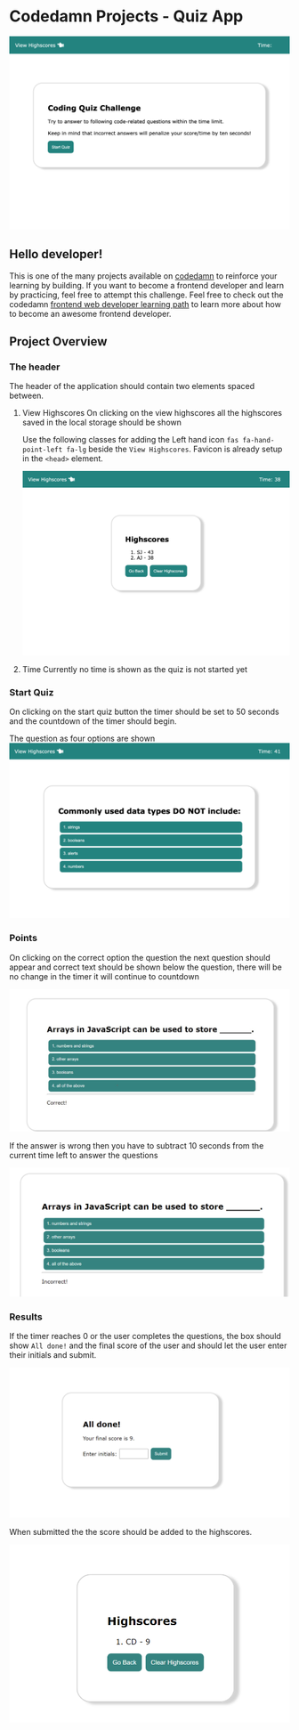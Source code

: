 # Codedamn Projects - Quiz App

![main image](https://github.com/JealousGx/100daysofcode/blob/quiz-app/images/startcard.png?raw=true)

## Hello developer!

This is one of the many projects available on [codedamn](https://codedamn.com/projects) to reinforce your learning by building. If you want to become a frontend developer and learn by practicing, feel free to attempt this challenge. Feel free to check out the codedamn [frontend web developer learning path](https://codedamn.com/learning-paths) to learn more about how to become an awesome frontend developer.

## Project Overview

### The header

The header of the application should contain two elements spaced between.

1. View Highscores
   On clicking on the view highscores all the highscores saved in the local storage should be shown

   Use the following classes for adding the Left hand icon `fas fa-hand-point-left fa-lg` beside the `View Highscores`. Favicon is already setup in the `<head>` element.

   ![highscores](https://github.com/JealousGx/100daysofcode/blob/quiz-app/images/highscores.png?raw=true)

1. Time
   Currently no time is shown as the quiz is not started yet

### Start Quiz

On clicking on the start quiz button the timer should be set to 50 seconds and the countdown of the timer should begin.

The question as four options are shown
![quiz question](https://github.com/JealousGx/100daysofcode/blob/quiz-app/images/question.png?raw=true)

### Points

On clicking on the correct option the question the next question should appear and correct text should be shown below the question, there will be no change in the timer it will continue to countdown

![correct-question](https://github.com/JealousGx/100daysofcode/blob/quiz-app/images/correct-answer.png?raw=true)

If the answer is wrong then you have to subtract 10 seconds from the current time left to answer the questions

![incorrect-answer](https://github.com/JealousGx/100daysofcode/blob/quiz-app/images/incorrect-answer.png?raw=true)

### Results

If the timer reaches 0 or the user completes the questions, the box should show `All done!` and the final score of the user and should let the user enter their initials and submit.

![all done](https://github.com/JealousGx/100daysofcode/blob/quiz-app/images/all-done.png?raw=true)

When submitted the the score should be added to the highscores.

![show highscores](https://github.com/JealousGx/100daysofcode/blob/quiz-app/images/show-highscores.png?raw=true)
